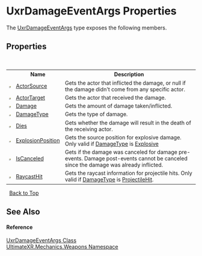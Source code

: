 # UxrDamageEventArgs Properties
 

The <a href="T_UltimateXR_Mechanics_Weapons_UxrDamageEventArgs">UxrDamageEventArgs</a> type exposes the following members.


## Properties
&nbsp;<table><tr><th></th><th>Name</th><th>Description</th></tr><tr><td>![Public property](media/pubproperty.gif "Public property")</td><td><a href="P_UltimateXR_Mechanics_Weapons_UxrDamageEventArgs_ActorSource">ActorSource</a></td><td>
Gets the actor that inflicted the damage, or null if the damage didn't come from any specific actor.</td></tr><tr><td>![Public property](media/pubproperty.gif "Public property")</td><td><a href="P_UltimateXR_Mechanics_Weapons_UxrDamageEventArgs_ActorTarget">ActorTarget</a></td><td>
Gets the actor that received the damage.</td></tr><tr><td>![Public property](media/pubproperty.gif "Public property")</td><td><a href="P_UltimateXR_Mechanics_Weapons_UxrDamageEventArgs_Damage">Damage</a></td><td>
Gets the amount of damage taken/inflicted.</td></tr><tr><td>![Public property](media/pubproperty.gif "Public property")</td><td><a href="P_UltimateXR_Mechanics_Weapons_UxrDamageEventArgs_DamageType">DamageType</a></td><td>
Gets the type of damage.</td></tr><tr><td>![Public property](media/pubproperty.gif "Public property")</td><td><a href="P_UltimateXR_Mechanics_Weapons_UxrDamageEventArgs_Dies">Dies</a></td><td>
Gets whether the damage will result in the death of the receiving actor.</td></tr><tr><td>![Public property](media/pubproperty.gif "Public property")</td><td><a href="P_UltimateXR_Mechanics_Weapons_UxrDamageEventArgs_ExplosionPosition">ExplosionPosition</a></td><td>
Gets the source position for explosive damage. Only valid if <a href="P_UltimateXR_Mechanics_Weapons_UxrDamageEventArgs_DamageType">DamageType</a> is <a href="T_UltimateXR_Mechanics_Weapons_UxrDamageType">Explosive</a></td></tr><tr><td>![Public property](media/pubproperty.gif "Public property")</td><td><a href="P_UltimateXR_Mechanics_Weapons_UxrDamageEventArgs_IsCanceled">IsCanceled</a></td><td>
Gets if the damage was canceled for damage pre-events. Damage post-events cannot be canceled since the damage was already inflicted.</td></tr><tr><td>![Public property](media/pubproperty.gif "Public property")</td><td><a href="P_UltimateXR_Mechanics_Weapons_UxrDamageEventArgs_RaycastHit">RaycastHit</a></td><td>
Gets the raycast information for projectile hits. Only valid if <a href="P_UltimateXR_Mechanics_Weapons_UxrDamageEventArgs_DamageType">DamageType</a> is <a href="T_UltimateXR_Mechanics_Weapons_UxrDamageType">ProjectileHit</a>.</td></tr></table>&nbsp;
<a href="#uxrdamageeventargs-properties">Back to Top</a>

## See Also


#### Reference
<a href="T_UltimateXR_Mechanics_Weapons_UxrDamageEventArgs">UxrDamageEventArgs Class</a><br /><a href="N_UltimateXR_Mechanics_Weapons">UltimateXR.Mechanics.Weapons Namespace</a><br />
